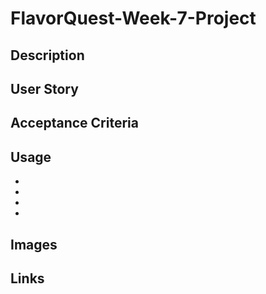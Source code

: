 # FlavorQuest-Week-7-Project

## Description 


## User Story



## Acceptance Criteria



## Usage 

* 
* 
* 
* 


## Images 



## Links 

